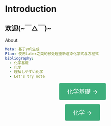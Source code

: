 
# Introduction

## 欢迎\(~￣△￣\)~

About:

```yaml
Meta: 基于yml生成
Plan: 使用Latex之类的预处理重新渲染化学式与方程式
bibliography:
  - 化学基礎
  - 化学
  - 理解しやすい化学
  - Let's try note
```

<p style=" width: 100%;text-align: center;"><a href="/basic/" style=" text-decoration: none;
                                                                              display: inline-block;
                                                                              font-size: 1.2rem;
                                                                              color: #fff;
                                                                              background-color: #3eaf7c;
                                                                              padding: .8rem 1.6rem;
                                                                              border-radius: 4px;
                                                                              transition: background-color .1s ease;
                                                                              box-sizing: border-box;
                                                                              border-bottom: 1px solid #389d70;">化学基礎 →</a></p>
<p style=" width: 100%;text-align: center;"><a href="/chemistry/" style=" text-decoration: none;
                                                                              display: inline-block;
                                                                              font-size: 1.2rem;
                                                                              color: #fff;
                                                                              background-color: #3eaf7c;
                                                                              padding: .8rem 1.6rem;
                                                                              border-radius: 4px;
                                                                              transition: background-color .1s ease;
                                                                              box-sizing: border-box;
                                                                              border-bottom: 1px solid #389d70;">化学 →</a></p>
